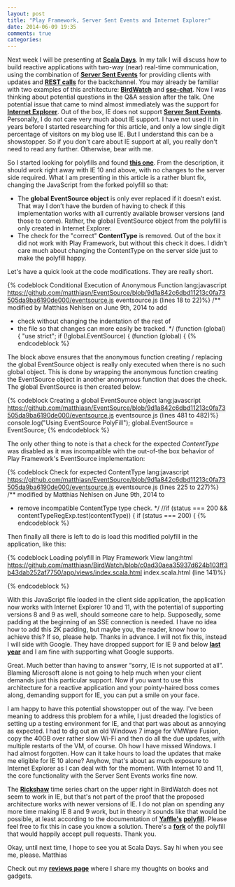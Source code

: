 ```yaml
---
layout: post
title: "Play Framework, Server Sent Events and Internet Explorer"
date: 2014-06-09 19:35
comments: true
categories: 
---
```


Next week I will be presenting at **[Scala Days](http://scaladays.org)**. In my talk I will discuss how to build reactive applications with two-way (near) real-time communication, using the combination of **[Server Sent Events](http://dev.w3.org/html5/eventsource/)** for providing clients with updates and **[REST calls](http://en.wikipedia.org/wiki/Representational_state_transfer)** for the backchannel. You may already be familiar with two examples of this architecture: **[BirdWatch](https://github.com/matthiasn/BirdWatch)** and **[sse-chat](https://github.com/matthiasn/sse-chat)**. Now I was thinking about potential questions in the Q&A session after the talk. One potential issue that came to mind almost immediately was the support for **[Internet Explorer](http://en.wikipedia.org/wiki/Internet_Explorer)**. Out of the box, IE does not support **[Server Sent Events](http://dev.w3.org/html5/eventsource/)**. Personally, I do not care very much about IE support. I have not used it in years before I started researching for this article, and only a low single digit percentage of visitors on my blog use IE. But I understand this can be a showstopper. So if you don't care about IE support at all, you really don't need to read any further. Otherwise, bear with me.

<!-- more -->

So I started looking for polyfills and found **[this one](https://github.com/Yaffle/EventSource)**. From the description, it should work right away with IE 10 and above, with no changes to the server side required. What I am presenting in this article is a rather blunt fix, changing the JavaScript from the forked polyfill so that:

* The **global EventSource object** is only ever replaced if it doesn’t exist. That way I don’t have the burden of having to check if this implementation works with all currently available browser versions (and those to come). Rather, the global EventSource object from the polyfill is only created in Internet Explorer.
* The check for the "correct" **ContentType** is removed. Out of the box it did not work with Play Framework, but without this check it does. I didn’t care much about changing the ContentType on the server side just to make the polyfill happy. 

Let's have a quick look at the code modifications. They are really short.

{% codeblock Conditional Execution of Anonymous Function lang:javascript https://github.com/matthiasn/EventSource/blob/9d1a842c6dbd11213c0fa73505da9ba6190de000/eventsource.js eventsource.js (lines 18 to 22)%}
/** modified by Matthias Nehlsen on June 9th, 2014 to add 
 *  check without changing the indentation of the rest of 
 *  the file so that changes can more easily be tracked. */
(function (global) {
"use strict";
if (!global.EventSource) { (function (global) {
{% endcodeblock %}

The block above ensures that the anonymous function creating / replacing the global EventSource object is really only executed when there is no such global object. This is done by wrapping the anonymous function creating the EventSource object in another anonymous function that does the check. The global EventSource is then created below:

{% codeblock Creating a global EventSource object lang:javascript https://github.com/matthiasn/EventSource/blob/9d1a842c6dbd11213c0fa73505da9ba6190de000/eventsource.js eventsource.js (lines 481 to 482)%}
   console.log("Using EventSource PolyFill");
   global.EventSource = EventSource;
{% endcodeblock %}

The only other thing to note is that a check for the expected *ContentType* was disabled as it was incompatible with the out-of-the box behavior of Play Framework's EventSource implementation:

{% codeblock Check for expected ContentType lang:javascript https://github.com/matthiasn/EventSource/blob/9d1a842c6dbd11213c0fa73505da9ba6190de000/eventsource.js eventsource.js (lines 225 to 227)%}
/** modified by Matthias Nehlsen on June 9th, 2014 to 
 *  remove incompatible ContentType type check. */
//if (status === 200 && contentTypeRegExp.test(contentType)) {
if (status === 200) {
{% endcodeblock %}

Then finally all there is left to do is load this modified polyfill in the application, like this:

{% codeblock Loading polyfill in Play Framework View lang:html https://github.com/matthiasn/BirdWatch/blob/c0ad30aea35937d624b103ff3b43dab252af7750/app/views/index.scala.html index.scala.html (line 141)%}
<script src="/assets/javascripts/vendor/eventsource.js"></script>
{% endcodeblock %}

With this JavaScript file loaded in the client side application, the application now works with Internet Explorer 10 and 11, with the potential of supporting versions 8 and 9 as well, should someone care to help. Supposedly, some padding at the beginning of an SSE connection is needed. I have no idea how to add this 2K padding, but maybe you, the reader, know how to achieve this? If so, please help. Thanks in advance. I will not fix this, instead I will side with Google. They have dropped support for IE 9 and below **[last year](http://googleappsupdates.blogspot.de/2013/11/end-of-support-for-internet-explorer-9.html)** and I am fine with supporting what Google supports.

Great. Much better than having to answer “sorry, IE is not supported at all”. Blaming Microsoft alone is not going to help much when your client demands just this particular support. Now if you want to use this architecture for a reactive application and your pointy-haired boss comes along, demanding support for IE, you can put a smile on your face.

I am happy to have this potential showstopper out of the way. I've been meaning to address this problem for a while, I just dreaded the logistics of setting up a testing environment for IE, and that part was about as annoying as expected. I had to dig out an old Windows 7 image for VMWare Fusion, copy the 40GB over rather slow Wi-Fi and then do all the due updates, with multiple restarts of the VM, of course. Oh how I have missed Windows. I had almost forgotten. How can it take hours to load the updates that make me eligible for IE 10 alone? Anyhow, that's about as much exposure to Internet Explorer as I can deal with for the moment. With Internet 10 and 11, the core functionality with the Server Sent Events works fine now. 

The **[Rickshaw](http://code.shutterstock.com/rickshaw/)** time series chart on the upper right in BirdWatch does not seem to work in IE, but that's not part of the proof that the proposed architecture works with newer versions of IE. I do not plan on spending any more time making IE 8 and 9 work, but in theory it sounds like that would be possible, at least according to the documentation of **[Yaffle's](https://github.com/Yaffle)** **[polyfill](https://github.com/Yaffle/EventSource)**. Please feel free to fix this in case you know a solution. There's a **[fork](https://github.com/matthiasn/EventSource)** of the polyfill that would happily accept pull requests. Thank you.

Okay, until next time, I hope to see you at Scala Days. Say hi when you see me, please.
Matthias

Check out my **[reviews page](/reviews)** where I share my thoughts on books and gadgets.